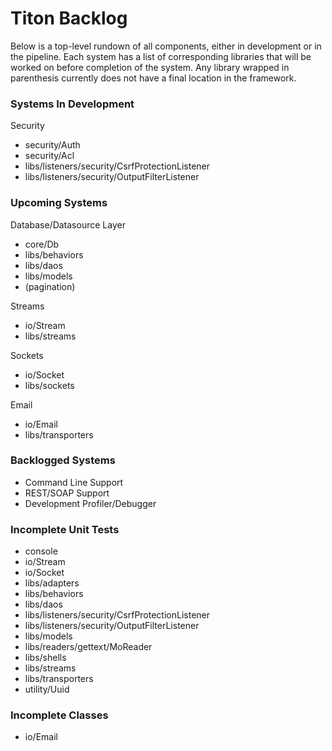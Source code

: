 # Titon Backlog #

Below is a top-level rundown of all components, either in development or in the pipeline.
Each system has a list of corresponding libraries that will be worked on before completion of the system.
Any library wrapped in parenthesis currently does not have a final location in the framework.

### Systems In Development ###

Security
* security/Auth
* security/Acl
* libs/listeners/security/CsrfProtectionListener
* libs/listeners/security/OutputFilterListener

### Upcoming Systems ###

Database/Datasource Layer
* core/Db
* libs/behaviors
* libs/daos
* libs/models
* (pagination)

Streams
* io/Stream
* libs/streams

Sockets
* io/Socket
* libs/sockets

Email
* io/Email
* libs/transporters

### Backlogged Systems ###

* Command Line Support
* REST/SOAP Support
* Development Profiler/Debugger

### Incomplete Unit Tests ###

* console
* io/Stream
* io/Socket
* libs/adapters
* libs/behaviors
* libs/daos
* libs/listeners/security/CsrfProtectionListener
* libs/listeners/security/OutputFilterListener
* libs/models
* libs/readers/gettext/MoReader
* libs/shells
* libs/streams
* libs/transporters
* utility/Uuid

### Incomplete Classes ###

* io/Email